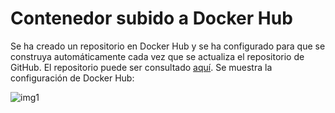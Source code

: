 # Contenedor subido a Docker Hub

Se ha creado un repositorio en Docker Hub y se ha configurado para que se construya automáticamente cada vez que se actualiza el repositorio de GitHub.
El repositorio puede ser consultado [aquí](https://hub.docker.com/r/antoniocuadros/whentoclass).
Se muestra la configuración de Docker Hub:

![img1](https://github.com/antoniocuadros/WhenToClass/blob/master/docs/Docker/images/dockerhub/vistapublica.png)
